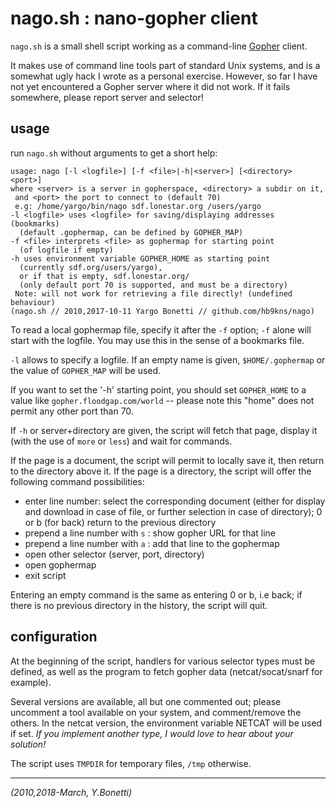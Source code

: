 # nago.sh : nano-gopher client

`nago.sh` is a small shell script working as a command-line [Gopher][] client.

It makes use of command line tools part of standard Unix systems,
and is a somewhat ugly hack I wrote as a personal exercise.  However,
so far I have not yet encountered a Gopher server where it did not
work. If it fails somewhere, please report server and selector!

## usage

run `nago.sh` without arguments to get a short help:

    usage: nago [-l <logfile>] [-f <file>|-h|<server>] [<directory> <port>]
    where <server> is a server in gopherspace, <directory> a subdir on it,
     and <port> the port to connect to (default 70)
     e.g: /home/yargo/bin/nago sdf.lonestar.org /users/yargo
    -l <logfile> uses <logfile> for saving/displaying addresses (bookmarks)
      (default .gophermap, can be defined by GOPHER_MAP)
    -f <file> interprets <file> as gophermap for starting point
      (of logfile if empty)
    -h uses environment variable GOPHER_HOME as starting point
      (currently sdf.org/users/yargo),
      or if that is empty, sdf.lonestar.org/
      (only default port 70 is supported, and must be a directory)
     Note: will not work for retrieving a file directly! (undefined behaviour)
    (nago.sh // 2010,2017-10-11 Yargo Bonetti // github.com/hb9kns/nago)

To read a local gophermap file, specify it after the `-f` option;
`-f` alone will start with the logfile.
You may use this in the sense of a bookmarks file.

`-l` allows to specify a logfile. If an empty name is given,
`$HOME/.gophermap` or the value of `GOPHER_MAP` will be used.

If you want to set the '-h' starting point, you should set `GOPHER_HOME` to
a value like `gopher.floodgap.com/world` -- please note this "home" does not
permit any other port than 70.

If `-h` or server+directory are given, the script will fetch that page,
display it (with the use of `more` or `less`) and wait for commands.

If the page is a document, the script will permit to locally save it,
then return to the directory above it. If the page is a directory, the
script will offer the following command possibilities:

- enter line number: select the corresponding document (either for
  display and download in case of file, or further selection in case
  of directory); 0 or b (for back) return to the previous directory
- prepend a line number with `s` : show gopher URL for that line
- prepend a line number with `a` : add that line to the gophermap
- open other selector (server, port, directory)
- open gophermap
- exit script

Entering an empty command is the same as entering 0 or b, i.e back;
if there is no previous directory in the history, the script will quit.

## configuration

At the beginning of the script, handlers for various selector types must
be defined, as well as the program to fetch gopher data (netcat/socat/snarf
for example).

Several versions are available, all but one commented out; please uncomment
a tool available on your system, and comment/remove the others.
In the netcat version, the environment variable NETCAT will be used if set.
*If you implement another type, I would love to hear about your solution!*

The script uses `TMPDIR` for temporary files, `/tmp` otherwise.

---

_(2010,2018-March, Y.Bonetti)_

[Gopher]: https://en.wikipedia.org/wiki/Gopher_(protocol) "Gopher protocol"
